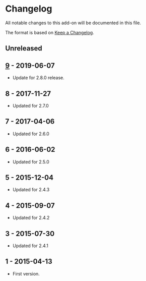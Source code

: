 # Changelog
All notable changes to this add-on will be documented in this file.

The format is based on [Keep a Changelog](https://keepachangelog.com/en/1.0.0/).

## Unreleased


## [9] - 2019-06-07

- Update for 2.8.0 release.

## 8 - 2017-11-27

- Updated for 2.7.0

## 7 - 2017-04-06

- Updated for 2.6.0

## 6 - 2016-06-02

- Updated for 2.5.0

## 5 - 2015-12-04

- Updated for 2.4.3

## 4 - 2015-09-07

- Updated for 2.4.2

## 3 - 2015-07-30

- Updated for 2.4.1

## 1 - 2015-04-13

- First version.

[9]: https://github.com/zaproxy/zap-core-help/releases/help-v9
